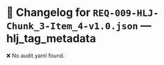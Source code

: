 # 📝 Changelog for `REQ-009-HLJ-Chunk_3-Item_4-v1.0.json` — **hlj_tag_metadata**

❌ No audit.yaml found.
